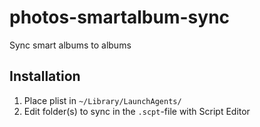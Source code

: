 # photos-smartalbum-sync
Sync smart albums to albums

## Installation
1. Place plist in `~/Library/LaunchAgents/`
2. Edit folder(s) to sync in the `.scpt`-file with Script Editor
